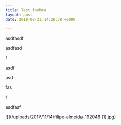```yaml
---
title: Test foobra
layout: post
date: 2018-08-31 14:26:38 +0000

---
```

asdfasdf

asdfasd

f

asdf

asd

fas

f

asdfasf

![](/uploads/2017/11/14/filipe-almeida-192048 (1).jpg)